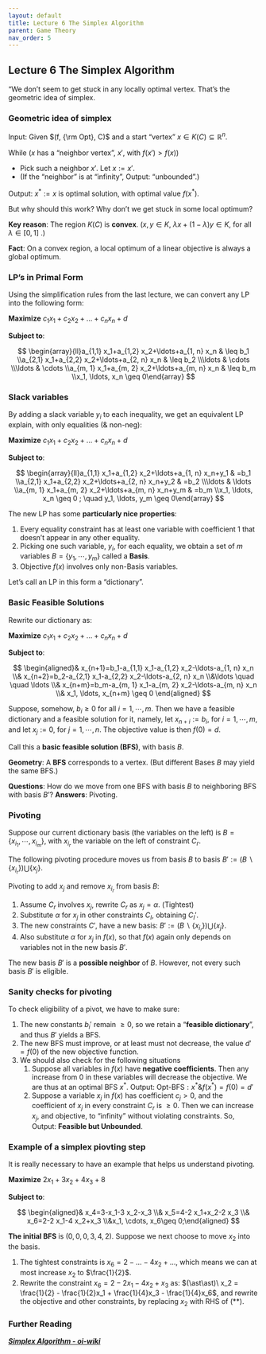 ```yaml
---
layout: default
title: Lecture 6 The Simplex Algorithm
parent: Game Theory
nav_order: 5
---
```


## Lecture 6 The Simplex Algorithm

“We don’t seem to get stuck in any locally optimal vertex. That’s the geometric idea of simplex.

### Geometric idea of simplex

$\text{Input}$: Given $(f, {\rm Opt}, C)$ and a start “vertex” $x\in K(C) \subseteq \mathbb{R}^n$.

$\text{While}$ ($x$ has a “neighbor vertex”, $x'$, with $f(x') > f(x)$)

- Pick such a neighbor $x'$. Let $x := x'$.
- (If the “neighbor” is at “infinity”, $\text{Output}$: “unbounded”.)

$\text{Output}$: $x^\ast := x$ is optimal solution, with optimal value $f(x^\ast)$.

But why should this work? Why don’t we get stuck in some local optimum?

**Key reason**: The region $K(C)$ is **convex**. ($x, y\in K,\  \lambda x + (1 - \lambda)y \in K,\ \text{for all }\lambda\in [0, 1]$ .)

**Fact**: On a convex region, a local optimum of a linear objective is always a global optimum.

### LP’s in Primal Form

Using the simplification rules from the last lecture, we can convert any LP into the following form:

**Maximize** $c_1 x_1+c_2 x_2+\ldots+c_n x_n+d$

**Subject to**:

$$
\begin{array}{ll}a_{1,1} x_1+a_{1,2} x_2+\ldots+a_{1, n} x_n & \leq b_1 \\a_{2,1} x_1+a_{2,2} x_2+\ldots+a_{2, n} x_n & \leq b_2 \\\ldots & \cdots \\\ldots & \cdots \\a_{m, 1} x_1+a_{m, 2} x_2+\ldots+a_{m, n} x_n & \leq b_m \\x_1, \ldots, x_n \geq 0\end{array}
$$

### Slack variables

By adding a slack variable $y_i$ to each inequality, we get an equivalent LP explain, with only equalities (& non-neg):

**Maximize** $c_1 x_1+c_2 x_2+\ldots+c_n x_n+d$

**Subject to**:

$$
\begin{array}{ll}a_{1,1} x_1+a_{1,2} x_2+\ldots+a_{1, n} x_n+y_1 & =b_1 \\a_{2,1} x_1+a_{2,2} x_2+\ldots+a_{2, n} x_n+y_2 & =b_2 \\\ldots & \ldots \\a_{m, 1} x_1+a_{m, 2} x_2+\ldots+a_{m, n} x_n+y_m & =b_m \\x_1, \ldots, x_n \geq 0 ; \quad y_1, \ldots, y_m \geq 0\end{array}
$$

The new LP has some **particularly nice properties**:

1. Every equality constraint has at least one variable with coefficient $1$ that doesn’t appear in any other equality.
2. Picking one such variable, $y_i$, for each equality, we obtain a set of $m$ variables $B = \lbrace y_1, \cdots, y_m\rbrace$ called a **Basis**.
3. Objective $f(x)$ involves only non-Basis variables.

Let’s call an LP in this form a “dictionary”.

### Basic Feasible Solutions

Rewrite our dictionary as:

**Maximize** $c_1 x_1+c_2 x_2+\ldots+c_n x_n+d$

**Subject to**:

$$
\begin{aligned}& x_{n+1}=b_1-a_{1,1} x_1-a_{1,2} x_2-\ldots-a_{1, n} x_n \\& x_{n+2}=b_2-a_{2,1} x_1-a_{2,2} x_2-\ldots-a_{2, n} x_n \\&\ldots \quad \quad \ldots \\& x_{n+m}=b_m-a_{m, 1} x_1-a_{m, 2} x_2-\ldots-a_{m, n} x_n \\& x_1, \ldots, x_{n+m} \geq 0 \end{aligned}
$$

Suppose, somehow, $b_i \geq 0$ for all $i = 1, \cdots, m$. Then we have a feasible dictionary and a feasible solution for it, namely, let $x_{n + i} := b_i$, for $i = 1, \cdots, m$, and let $x_j := 0$, for $j = 1, \cdots, n$. The objective value is then $f(0) = d$.

Call this a **basic feasible solution (BFS)**, with basis $B$.

**Geometry**: A **BFS** corresponds to a vertex. (But different Bases $B$ may yield the same BFS.)

**Questions**: How do we move from one BFS with basis $B$ to neighboring BFS with basis $B’$? **Answers**: Pivoting.

### Pivoting

Suppose our current dictionary basis (the variables on the left) is $B = \lbrace x_{i_1}, \cdots, x_{i_m} \rbrace$, with $x_{i_r}$ the variable on the left of constraint $C_r$.

The following pivoting procedure moves us from basis $B$ to basis $B':= (B\backslash\lbrace x_{i_r}\rbrace) \bigcup \lbrace x_j \rbrace$.

Pivoting to add $x_j$ and remove $x_{i_r}$ from basis $B$:

1. Assume $C_r$ involves $x_j$, rewrite $C_r$ as $x_j = \alpha$. (Tightest)
2. Substitute $\alpha$ for $x_j$ in other constraints $C_I$, obtaining $C_I'.$
3. The new constraints $C'$, have a new basis: $B':= (B\backslash\lbrace x_{i_r}\rbrace) \bigcup \lbrace x_j \rbrace$.
4. Also substitute $\alpha$ for $x_j$ in $f(x)$, so that $f(x)$ again only depends on variables not in the new basis $B'$.

The new basis $B'$ is a **possible neighbor** of $B$. However, not every such basis $B'$ is eligible.

### Sanity checks for pivoting

To check eligibility of a pivot, we have to make sure:

1. The new constants $b_i'$ remain $\geq 0$, so we retain a “**feasible dictionary**”, and thus $B'$ yields a BFS.
2. The new BFS must improve, or at least must not decrease, the value $d' = f(0)$ of the new objective function. 
3. We should also check for the following situations 
    1. Suppose all variables in $f(x)$ have **negative coefficients**. Then any increase from $0$ in these variables will decrease the objective. We are thus at an optimal BFS $x^\ast$. $\text{Output: Opt-BFS}: x^\ast \& f(x^\ast) = f(0) = d'$
    2. Suppose a variable $x_j$ in $f(x)$ has coefficient $c_j > 0$, and the coefficient of $x_j$ in every constraint $C_r$ is $\geq 0$. Then we can increase $x_j$, and objective, to “infinity” without violating constraints. So, $\text{Output:}$ **Feasible but Unbounded**.

### Example of a simplex piovting step

It is really necessary to have an example that helps us understand pivoting.

**Maximize** $2x_1 + 3x_2 + 4x_3 + 8$

**Subject to**:

$$
\begin{aligned}& x_4=3-x_1-3 x_2-x_3 \\& x_5=4-2 x_1+x_2-2 x_3 \\& x_6=2-2 x_1-4 x_2+x_3 \\&x_1, \cdots, x_6\geq 0;\end{aligned}
$$

**The initial BFS** is $(0, 0, 0, 3, 4, 2)$. Suppose we next choose to move $x_2$ into the basis.

1. The tightest constraints is $x_6 = 2 - \ldots - 4x_2 + \ldots$, which means we can at most increase $x_2$ to $\frac{1}{2}$.
2. Rewrite the constraint $x_6=2-2 x_1-4 x_2+x_3$ as: $(\ast\ast)\ x_2 = \frac{1}{2} - \frac{1}{2}x_1 + \frac{1}{4}x_3 - \frac{1}{4}x_6$, and rewrite the objective and other constraints, by replacing $x_2$ with RHS of $(\ast\ast)$.

### Further Reading

[***Simplex Algorithm - oi-wiki***](https://oi-wiki.org/math/simplex/)